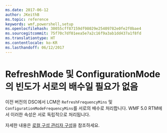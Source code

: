 ```yaml
---
ms.date: 2017-06-12
author: JKeithB
ms.topic: reference
keywords: wmf,powershell,setup
ms.openlocfilehash: 30055cff87159df98029e25409782e0fe2f0bae4
ms.sourcegitcommit: 75f70c7df01eea5e7a2c16f9a3ab1dd437a1f8fd
ms.translationtype: HT
ms.contentlocale: ko-KR
ms.lasthandoff: 06/12/2017
---
```

# <a name="frequencies-for-refreshmode-and-configurationmode-dont-need-to-be-multiples-of-each-other"></a>RefreshMode 및 ConfigurationMode의 빈도가 서로의 배수일 필요가 없음

이전 버전의 DSC에서 LCM은 `RefreshFrequencyMins` 및 `ConfigurationModeFrequencyMins`를 서로의 배수로 처리합니다. WMF 5.0 RTM에서 이러한 속성은 서로 독립적으로 처리됩니다. 

자세한 내용은 [로컬 구성 관리자 구성](https://msdn.microsoft.com/powershell/dsc/metaconfig)을 참조하세요.

